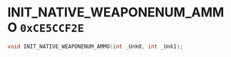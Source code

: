 # INIT_NATIVE_WEAPONENUM_AMMO `0xCE5CCF2E`

```cpp
void INIT_NATIVE_WEAPONENUM_AMMO(int _Unk0, int _Unk1);
```